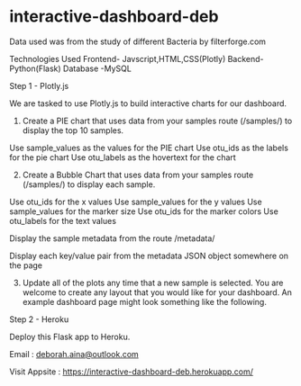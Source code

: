 # interactive-dashboard-deb
Data used was from the study of different Bacteria by filterforge.com

Technologies Used
Frontend- Javscript,HTML,CSS(Plotly)
Backend- Python(Flask)
Database -MySQL

Step 1 - Plotly.js

We are tasked to use Plotly.js to build interactive charts for our dashboard.


1. Create a PIE chart that uses data from your samples route (/samples/<sample>) to display the top 10 samples.


Use sample_values as the values for the PIE chart
Use otu_ids as the labels for the pie chart
Use otu_labels as the hovertext for the chart




2. Create a Bubble Chart that uses data from your samples route (/samples/<sample>) to display each sample.


Use otu_ids for the x values
Use sample_values for the y values
Use sample_values for the marker size
Use otu_ids for the marker colors
Use otu_labels for the text values

Display the sample metadata from the route /metadata/<sample>


Display each key/value pair from the metadata JSON object somewhere on the page


3. Update all of the plots any time that a new sample is selected.
You are welcome to create any layout that you would like for your dashboard. An example dashboard page might look something like the following.

Step 2 - Heroku

Deploy this Flask app to Heroku.

Email : deborah.aina@outlook.com

Visit Appsite : https://interactive-dashboard-deb.herokuapp.com/



